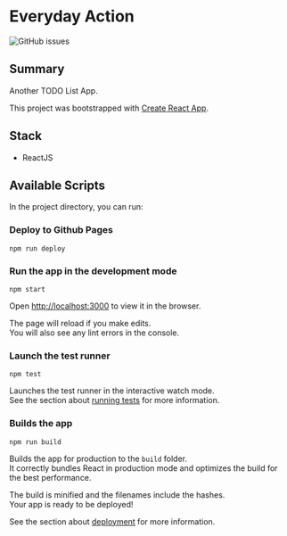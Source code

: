 # Everyday Action
![GitHub issues](https://img.shields.io/github/issues/xuwenyihust/everyday-action)

## Summary

Another TODO List App.

This project was bootstrapped with [Create React App](https://github.com/facebook/create-react-app).

## Stack
* ReactJS

## Available Scripts

In the project directory, you can run:

### Deploy to Github Pages
`npm run deploy`

### Run the app in the development mode
`npm start`

Open [http://localhost:3000](http://localhost:3000) to view it in the browser.

The page will reload if you make edits.<br />
You will also see any lint errors in the console.

### Launch the test runner

`npm test`

Launches the test runner in the interactive watch mode.<br />
See the section about [running tests](https://facebook.github.io/create-react-app/docs/running-tests) for more information.

### Builds the app
`npm run build`

Builds the app for production to the `build` folder.<br />
It correctly bundles React in production mode and optimizes the build for the best performance.

The build is minified and the filenames include the hashes.<br />
Your app is ready to be deployed!

See the section about [deployment](https://facebook.github.io/create-react-app/docs/deployment) for more information.

